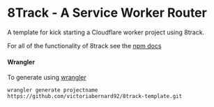 # 8Track - A Service Worker Router

A template for kick starting a Cloudflare worker project using 8track.

For all of the functionality of 8track see the [npm docs](https://www.npmjs.com/package/8track)

#### Wrangler

To generate using [wrangler](https://github.com/cloudflare/wrangler)

```
wrangler generate projectname https://github.com/victoriabernard92/8track-template.git
```
